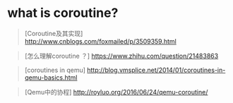 # what is coroutine?

> [Coroutine及其实现] http://www.cnblogs.com/foxmailed/p/3509359.html

> [怎么理解coroutine ？] https://www.zhihu.com/question/21483863

> [coroutines in qemu] http://blog.vmsplice.net/2014/01/coroutines-in-qemu-basics.html

> [Qemu中的协程] http://royluo.org/2016/06/24/qemu-coroutine/
